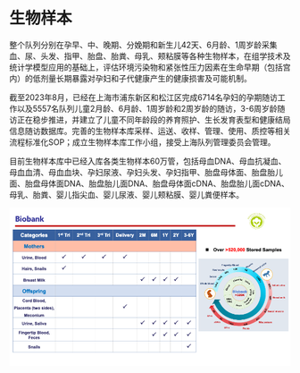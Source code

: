 # 生物样本

整个队列分别在孕早、中、晚期、分娩期和新生儿42天、6月龄、1周岁龄采集血、尿、头发、指甲、胎盘、胎粪、母乳、颊粘膜等各种生物样本，在组学技术及统计学模型应用的基础上，评估环境污染物和紧张性压力因素在生命早期（包括宫内）的低剂量长期暴露对孕妇和子代健康产生的健康损害及可能机制。

截至2023年8月，已经在上海市浦东新区和松江区完成6714名孕妇的孕期随访工作以及5557名队列儿童2月龄、6月龄、1周岁龄和2周岁龄的随访，3-6周岁龄随访正在稳步推进，并建立了儿童不同年龄段的养育照护、生长发育表型和健康结局信息随访数据库。完善的生物样本库采样、运送、收样、管理、使用、质控等相关流程标准化SOP；成立生物样本库工作小组，接受上海队列管理委员会管理。

目前生物样本库中已经入库各类生物样本60万管，包括母血DNA、母血抗凝血、母血血清、母血血块、孕妇尿液、孕妇头发、孕妇指甲、胎盘母体面、胎盘胎儿面、胎盘母体面DNA、胎盘胎儿面DNA、胎盘母体面cDNA、胎盘胎儿面cDNA、母乳、胎粪、婴儿指尖血、婴儿尿液、婴儿颊粘膜、婴儿粪便样本。

![](image/7.bmp)